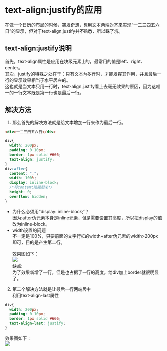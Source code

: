 # text-align:justify的应用
在做一个日历的布局的时候，突发奇想，想用文本两端对齐来实现“一二三四五六日”的显示，但对于text-align:justify并不熟悉，所以踩了坑。<br>
## text-align:justify说明
首先，text-align属性是应用在块级元素上的，最常用的值是left、right、center。<br>
其次，justify的特殊之处在于：只有文本为多行时，才能发挥其作用，并且最后一行的显示效果相当于水平居左的。<br>
这也就是当文本只用一行时，text-align:justify看上去毫无效果的原因，因为这唯一的一行文本既是第一行也是最后一行。<br>
## 解决方法
1. 那么首先的解决方法就是给文本增加一行来作为最后一行。<br>
```html
<div>一二三四五六日</div>
```
```css
div{
  width: 200px;
  padding: 0 10px;
  border: 1px solid #666;
  text-align: justify;
}
div:after{
  content: ".";
  width: 100%;
  display: inline-block;
  /*将content隐藏起来*/
  height: 0;
  overflow: hidden;
}
```
* 为什么必须用“display: inline-block;”？<br>
因为:after伪元素本身是inline元素，但是需要设置其高度，所以把display的值改为inline-block。<br>
* width设置的问题<br>
不一定是100%，只要前面的文字行框的width+after伪元素的width>200px即可，目的是产生第二行。<br><br>
效果图如下：<br>![](https://github.com/ChloeFancy/My-Blog/blob/master/images/textAlign-justify.png)  
缺点:<br>
为了效果新增了一行，但是也占据了一行的高度。给div加上border就很明显了。<br>
2. 第二个解决方法就是让最后一行两端居中<br>
利用text-align-last属性<br>
```css
div{
  width: 200px;
  padding: 0 10px;
  border: 1px solid #666;
  text-align-last: justify;
}
```
效果图如下：<br>![](https://github.com/ChloeFancy/My-Blog/blob/master/images/textAlignLast-justify.png)  

